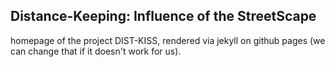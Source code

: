 ## Distance-Keeping: Influence of the StreetScape

homepage of the project DIST-KISS, rendered via jekyll on github pages (we can change that if it doesn't work for us).
